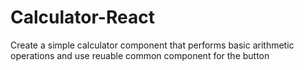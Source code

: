 # Calculator-React
Create a simple calculator component that performs basic arithmetic operations and use reuable common component for the button
